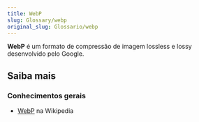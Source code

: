 ```yaml
---
title: WebP
slug: Glossary/webp
original_slug: Glossario/webp
---
```

**WebP** é um formato de compressão de imagem lossless e lossy desenvolvido pelo Google.

## Saiba mais

### Conhecimentos gerais

- [WebP](https://en.wikipedia.org/wiki/WebP) na Wikipedia
